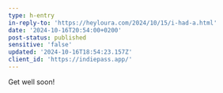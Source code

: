 ```yaml
---
type: h-entry
in-reply-to: 'https://heyloura.com/2024/10/15/i-had-a.html'
date: '2024-10-16T20:54:00+0200'
post-status: published
sensitive: 'false'
updated: '2024-10-16T18:54:23.157Z'
client_id: 'https://indiepass.app/'
---
```

Get well soon!
